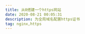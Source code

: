 ```yaml
---
title: 从0搭建一个https网站
date: 2020-08-21 00:05:31
description: 为全局域名配置https证书
tag: nginx,https
---
```


